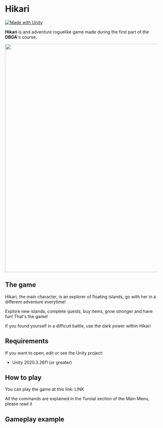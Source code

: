 # Hikari
[![Made with Unity](https://img.shields.io/badge/Made%20with-Unity-57b9d3.svg?style=flat&logo=unity)](https://www.unity.com)

**Hikari** is and adventure roguelike game made during the first part of the **DBGA**'s course.

<img src="https://github.com/xPoke-glitch/AdventureGame_DBGA_Ghiorzi/blob/main/Screenshots/main-menu.gif" width="750">

## The game

Hikari, the main character, is an explorer of floating islands, go with her in a different adventure everytime!

Explore new islands, complete quests, buy items, grow stronger and have fun! That's the game!

If you found yourself in a difficult battle, use the dark power within Hikari

## Requirements

If you want to open, edit or see the Unity project:
* Unity 2020.3.26f1 (or greater)

## How to play

You can play the game at this link: LINK

All the commands are explained in the Turoial section of the Main Menu, please read it

## Gameplay example

